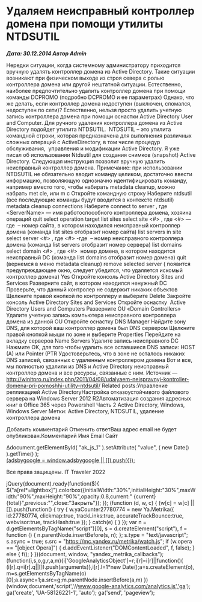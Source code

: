 # Удаляем неисправный контроллер домена при помощи утилиты NTDSUTIL                	  
***Дата: 30.12.2014 Автор Admin***

Нередки ситуации, когда системному администратору приходится вручную удалять контроллер домена из Active Directory. Такие ситуации возникают при физическом выходе из строя севера с ролью контроллера домена или другой нештатной ситуации. Естественно, наиболее предпочтительно удалить контроллер домена при помощи команды DCPROMO (подробно DCPROMO и ее параметрах) Однако, что же делать, если контроллер домена недоступен (выключен, сломался, недоступен по сети)?
Естественно, нельзя просто удалить учетную запись контроллера домена при помощи оснастки Active Directory User and Computer. Для ручного удаления контроллера домена из Active Directory подойдет утилита NTDSUTIL.  NTDSUTIL – это утилита командной строки, которая предназначена для выполнения различных сложных операций с ActiveDirectory, в том числе процедур обслуживания,  управления и модификации Active Directory. Я уже писал об использовании Ntdsutil для создания снимков (snapshot) Active Directory.
Следующая инструкция позволит вручную удалить неисправный контроллер домена.
Примечание: при использовании NTDSUTIL не обязательно вводит команду целиком, достаточно ввести  информацию, позволяющую однозначно идентифицировать команду, например вместо того, чтобы набирать metadata cleanup, можно набрать met cle, или m c
Откройте командную строку
Наберите
ntdsutil
(все последующие команды будут вводится в контексте ntdsutil)
metadata cleanup
connections
Наберите
connect to server
, где &lt;ServerName&gt; — имя работоспособного контроллера домена, хозяина операций
quit
select operation target
list sites
select site &lt;#&gt;
, где &lt;#&gt; — где  – номер сайта, в котором находился неисправный контроллер домена (команда list sites отобразит номер сайта)
list servers in site
select server &lt;#&gt;
, где &lt;#&gt; -где  – номер неисправного контроллера домена (команда list servers отобразит номер сервера)
list domains
select domain &lt;#&gt;
, где &lt;#&gt;  номер домена, в котором находится неисправный DC (команда list domains отобразит номер домена)
quit
(вернемся в меню metadata cleanup)
remove selected server
( появится предупреждающее окно, следует убедится, что удаляется искомый контроллер домена)
Yes
Откройте консоль Active Directory Sites and Services
Разверните сайт, в котором находился ненужный DC
Проверьте, что данный контролер не содержит никаких объектов
Щелкните правой кнопкой по контроллеру и выберите Delete
Закройте консоль Active Directory Sites and Services
Откройте оснастку  Active Directory Users and Computers
Разверните OU «Domain Controllers»
Удалите учетную запись компьютера неисправного контроллера домена из данной OU
Откройте оснастку DNS Manager
Найдите зону DNS, для которой ваш контроллер домена был DNS сервером
Щелкните правой кнопкой мыши по зоне и выберите Properties
Перейдите на вкладку серверов Name Servers
Удалите запись неисправного DC
Нажмите ОК, для того чтобы удалить все оставшиеся DNS записи: HOST (A) или Pointer (PTR
Удостоверьтесь, что в зоне не осталось никаких DNS записей, связанных с удаленным контроллером домена
Вот и все, мы полностью удалили из DNS и Active Directory неисправный контроллер домена и все ресурсы, связанные с ним.
Источник &#8212; http://winitpro.ru/index.php/2011/04/08/udalyaem-neispravnyj-kontroller-domena-pri-pomoshhi-utility-ntdsutil/
Related posts:Управление репликацией Active DirectoryНастройка отказоустойчивого файлового сервера на Windows Server 2012 R2Автоматизация создания адресных книг в Office 365 через Powershell Часть 2
 Active Directory, Windows, Windows Server 
 Метки: Active Directory, NTDSUTIL, удаление контроллера домена  
                        
Добавить комментарий Отменить ответВаш адрес email не будет опубликован.Комментарий Имя 
Email 
Сайт 
 
&#916;document.getElementById( "ak_js_1" ).setAttribute( "value", ( new Date() ).getTime() );	
<ins class="adsbygoogle"
style="display:block"
data-ad-client="ca-pub-1890562251101921"
data-ad-slot="9117958896"
data-ad-format="auto">
(adsbygoogle = window.adsbygoogle || []).push({});
  
Все права защищены. IT Traveler 2022 
                            
jQuery(document).ready(function($){
$("a[rel*=lightbox]").colorbox({initialWidth:"30%",initialHeight:"30%",maxWidth:"90%",maxHeight:"90%",opacity:0.8,current:" {current}  {total}",previous:"",close:"Закрыть"});
});
(function (d, w, c) {
(w[c] = w[c] || []).push(function() {
try {
w.yaCounter27780774 = new Ya.Metrika({
id:27780774,
clickmap:true,
trackLinks:true,
accurateTrackBounce:true,
webvisor:true,
trackHash:true
});
} catch(e) { }
});
var n = d.getElementsByTagName("script")[0],
s = d.createElement("script"),
f = function () { n.parentNode.insertBefore(s, n); };
s.type = "text/javascript";
s.async = true;
s.src = "https://mc.yandex.ru/metrika/watch.js";
if (w.opera == "[object Opera]") {
d.addEventListener("DOMContentLoaded", f, false);
} else { f(); }
})(document, window, "yandex_metrika_callbacks");
(function(i,s,o,g,r,a,m){i['GoogleAnalyticsObject']=r;i[r]=i[r]||function(){
(i[r].q=i[r].q||[]).push(arguments)},i[r].l=1*new Date();a=s.createElement(o),
m=s.getElementsByTagName(o)[0];a.async=1;a.src=g;m.parentNode.insertBefore(a,m)
})(window,document,'script','//www.google-analytics.com/analytics.js','ga');
ga('create', 'UA-58126221-1', 'auto');
ga('send', 'pageview');
